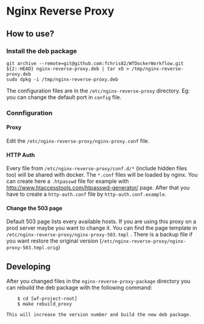 Nginx Reverse Proxy
===================

## How to use?

### Install the deb package

    git archive --remote=git@github.com:fchris82/WfDockerWorkflow.git ${2:-HEAD} nginx-reverse-proxy.deb | tar xO > /tmp/nginx-reverse-proxy.deb
    sudo dpkg -i /tmp/nginx-reverse-proxy.deb

The configuration files are in the `/etc/nginx-reverse-proxy` directory. Eg: you can change the default port in `config` file.

### Connfiguration

#### Proxy

Edit the `/etc/nginx-reverse-proxy/nginx-proxy.conf` file.

#### HTTP Auth

Every file from `/etc/nginx-reverse-proxy/conf.d/*` (include hidden files too) will be shared with docker. The `*.conf`
files will be loaded by nginx. You can create here a `.htpasswd` file for example with http://www.htaccesstools.com/htpasswd-generator/
page.
After that you have to create a `http-auth.conf` file by `http-auth.conf.example`.

#### Change the 503 page

Default 503 page lists every available hosts. If you are using this proxy on a prod server maybe you want to change it.
You can find the page template in `/etc/nginx-reverse-proxy/nginx-proxy-503.tmpl` . There is a backup file if you want
restore the original version (`/etc/nginx-reverse-proxy/nginx-proxy-503.tmpl.orig`)

## Developing

After you changed files in the `nginx-reverse-proxy-package` directory you can rebuild the deb package with the following command:

```shell
    $ cd [wf-project-root]
    $ make rebuild_proxy

This will increase the version number and build the new deb package.
